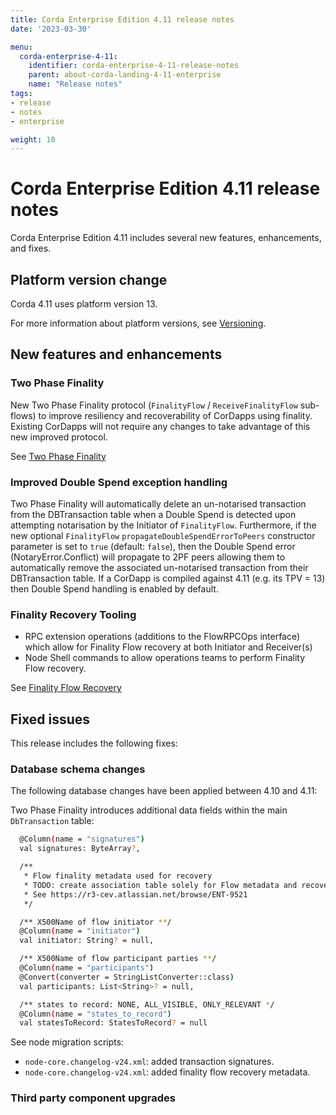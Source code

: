 ```yaml
---
title: Corda Enterprise Edition 4.11 release notes
date: '2023-03-30'

menu:
  corda-enterprise-4-11:
    identifier: corda-enterprise-4-11-release-notes
    parent: about-corda-landing-4-11-enterprise
    name: "Release notes"
tags:
- release
- notes
- enterprise

weight: 10
---
```


# Corda Enterprise Edition 4.11 release notes

Corda Enterprise Edition 4.11 includes several new features, enhancements, and fixes.

## Platform version change

Corda 4.11 uses platform version 13.

For more information about platform versions, see [Versioning](cordapps/versioning.md).

## New features and enhancements

### Two Phase Finality
New Two Phase Finality protocol (`FinalityFlow` / `ReceiveFinalityFlow` sub-flows) to improve resiliency and
recoverability of CorDapps using finality. Existing CorDapps will not require any changes to take advantage of this
new improved protocol.

See [Two Phase Finality](two-phase-finality.md)

### Improved Double Spend exception handling
Two Phase Finality will automatically delete an un-notarised transaction from the DBTransaction table when a Double Spend
is detected upon attempting notarisation by the Initiator of `FinalityFlow`.
Furthermore, if the new optional `FinalityFlow` `propagateDoubleSpendErrorToPeers` constructor parameter is set to `true` (default: `false`),
then the Double Spend error (NotaryError.Conflict) will propagate to 2PF peers allowing them to automatically remove the
associated un-notarised transaction from their DBTransaction table.
If a CorDapp is compiled against 4.11 (e.g. its TPV = 13) then Double Spend handling is enabled by default.

### Finality Recovery Tooling
- RPC extension operations (additions to the FlowRPCOps interface) which allow for Finality Flow recovery at both
  Initiator and Receiver(s)
- Node Shell commands to allow operations teams to perform Finality Flow recovery.

See [Finality Flow Recovery](finality-flow-recovery.md)

## Fixed issues

This release includes the following fixes:

### Database schema changes

The following database changes have been applied between 4.10 and 4.11:

Two Phase Finality introduces additional data fields within the main `DbTransaction` table:

```bash
  @Column(name = "signatures")
  val signatures: ByteArray?,

  /**
   * Flow finality metadata used for recovery
   * TODO: create association table solely for Flow metadata and recovery purposes.
   * See https://r3-cev.atlassian.net/browse/ENT-9521
   */

  /** X500Name of flow initiator **/
  @Column(name = "initiator")
  val initiator: String? = null,

  /** X500Name of flow participant parties **/
  @Column(name = "participants")
  @Convert(converter = StringListConverter::class)
  val participants: List<String>? = null,

  /** states to record: NONE, ALL_VISIBLE, ONLY_RELEVANT */
  @Column(name = "states_to_record")
  val statesToRecord: StatesToRecord? = null
```
See node migration scripts:
- `node-core.changelog-v24.xml`: added transaction signatures.
- `node-core.changelog-v24.xml`: added finality flow recovery metadata.

### Third party component upgrades
